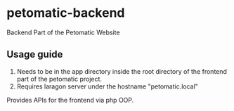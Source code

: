 # petomatic-backend
Backend Part of the Petomatic Website

## Usage guide 

1) Needs to be in the app directory inside the root directory of the frontend part of the petomatic project.
2) Requires laragon server under the hostname "petomatic.local"

Provides APIs for the frontend via php OOP.
